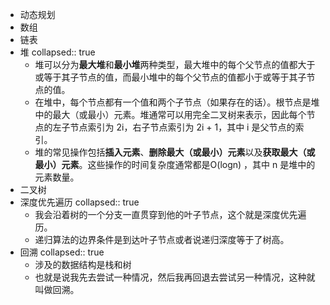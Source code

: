 - 动态规划
- 数组
- 链表
- 堆
  collapsed:: true
	- 堆可以分为**最大堆**和**最小堆**两种类型，最大堆中的每个父节点的值都大于或等于其子节点的值，而最小堆中的每个父节点的值都小于或等于其子节点的值。
	- 在堆中，每个节点都有一个值和两个子节点（如果存在的话）。根节点是堆中的最大（或最小）元素。堆通常可以用完全二叉树来表示，因此每个节点的左子节点索引为 2i，右子节点索引为 2i + 1，其中 i 是父节点的索引。
	- 堆的常见操作包括**插入元素**、**删除最大（或最小）元素**以及**获取最大（或最小）元素**。这些操作的时间复杂度通常都是O(logn) ，其中 n 是堆中的元素数量。
- 二叉树
- 深度优先遍历
  collapsed:: true
	- 我会沿着树的一个分支一直贯穿到他的叶子节点，这个就是深度优先遍历。
	- 递归算法的边界条件是到达叶子节点或者说递归深度等于了树高。
- 回溯
  collapsed:: true
	- 涉及的数据结构是栈和树
	- 也就是说我先去尝试一种情况，然后我再回退去尝试另一种情况，这种就叫做回溯。